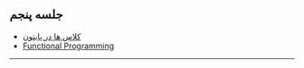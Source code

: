 ## جلسه پنجم

- [کلاس ها در پایتون](01_oop.ipynb)
- [Functional Programming](02_functional_programming.ipynb)

----